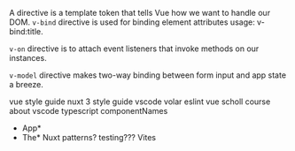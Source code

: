 A directive is a template token that tells Vue how we want to handle our DOM.
`v-bind` directive is used for binding element attributes
usage: v-bind:title.

`v-on` directive is to attach event listeners that invoke methods on our instances.

`v-model` directive makes two-way binding between form input and app state a breeze.

vue style guide
nuxt 3 style guide
vscode
volar
eslint
vue scholl course about vscode
typescript
componentNames
  * App*
  * The*
Nuxt patterns?
testing??? Vites
